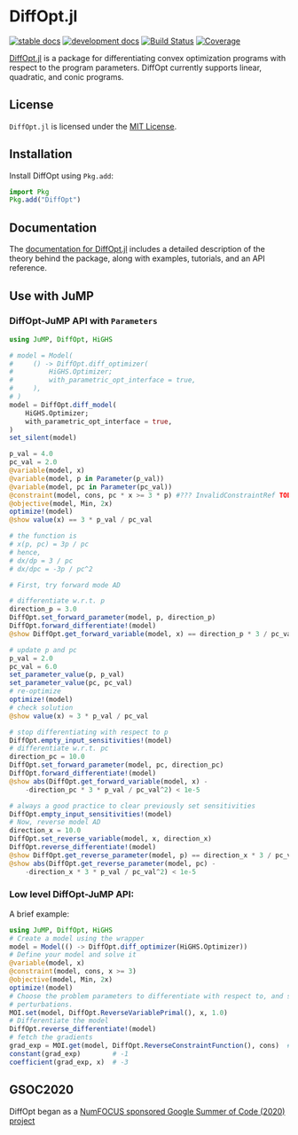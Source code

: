 # DiffOpt.jl

[![stable docs](https://img.shields.io/badge/docs-stable-blue.svg)](https://jump.dev/DiffOpt.jl/stable)
[![development docs](https://img.shields.io/badge/docs-dev-blue.svg)](https://jump.dev/DiffOpt.jl/dev)
[![Build Status](https://github.com/jump-dev/DiffOpt.jl/actions/workflows/ci.yml/badge.svg?branch=master)](https://github.com/jump-dev/DiffOpt.jl/actions?query=workflow%3ACI)
[![Coverage](https://codecov.io/gh/jump-dev/DiffOpt.jl/branch/master/graph/badge.svg)](https://codecov.io/gh/jump-dev/DiffOpt.jl)

[DiffOpt.jl](https://github.com/jump-dev/DiffOpt.jl) is a package for
differentiating convex optimization programs with respect to the program
parameters. DiffOpt currently supports linear, quadratic, and conic programs.

## License

`DiffOpt.jl` is licensed under the
[MIT License](https://github.com/jump-dev/DiffOpt.jl/blob/master/LICENSE.md).

## Installation

Install DiffOpt using `Pkg.add`:

```julia
import Pkg
Pkg.add("DiffOpt")
```

## Documentation

The [documentation for DiffOpt.jl](https://jump.dev/DiffOpt.jl/stable/)
includes a detailed description of the theory behind the package, along with
examples, tutorials, and an API reference.

## Use with JuMP

### DiffOpt-JuMP API with `Parameters`

```julia
using JuMP, DiffOpt, HiGHS

# model = Model(
#     () -> DiffOpt.diff_optimizer(
#         HiGHS.Optimizer;
#         with_parametric_opt_interface = true,
#     ),
# )
model = DiffOpt.diff_model(
    HiGHS.Optimizer;
    with_parametric_opt_interface = true,
)
set_silent(model)

p_val = 4.0
pc_val = 2.0
@variable(model, x)
@variable(model, p in Parameter(p_val))
@variable(model, pc in Parameter(pc_val))
@constraint(model, cons, pc * x >= 3 * p) #??? InvalidConstraintRef TODO
@objective(model, Min, 2x)
optimize!(model)
@show value(x) == 3 * p_val / pc_val

# the function is
# x(p, pc) = 3p / pc
# hence,
# dx/dp = 3 / pc
# dx/dpc = -3p / pc^2

# First, try forward mode AD

# differentiate w.r.t. p
direction_p = 3.0
DiffOpt.set_forward_parameter(model, p, direction_p)
DiffOpt.forward_differentiate!(model)
@show DiffOpt.get_forward_variable(model, x) == direction_p * 3 / pc_val

# update p and pc
p_val = 2.0
pc_val = 6.0
set_parameter_value(p, p_val)
set_parameter_value(pc, pc_val)
# re-optimize
optimize!(model)
# check solution
@show value(x) ≈ 3 * p_val / pc_val

# stop differentiating with respect to p
DiffOpt.empty_input_sensitivities!(model)
# differentiate w.r.t. pc
direction_pc = 10.0
DiffOpt.set_forward_parameter(model, pc, direction_pc)
DiffOpt.forward_differentiate!(model)
@show abs(DiffOpt.get_forward_variable(model, x) -
    -direction_pc * 3 * p_val / pc_val^2) < 1e-5

# always a good practice to clear previously set sensitivities
DiffOpt.empty_input_sensitivities!(model)
# Now, reverse model AD
direction_x = 10.0
DiffOpt.set_reverse_variable(model, x, direction_x)
DiffOpt.reverse_differentiate!(model)
@show DiffOpt.get_reverse_parameter(model, p) == direction_x * 3 / pc_val
@show abs(DiffOpt.get_reverse_parameter(model, pc) -
    -direction_x * 3 * p_val / pc_val^2) < 1e-5
```

### Low level DiffOpt-JuMP API:

A brief example:

```julia
using JuMP, DiffOpt, HiGHS
# Create a model using the wrapper
model = Model(() -> DiffOpt.diff_optimizer(HiGHS.Optimizer))
# Define your model and solve it
@variable(model, x)
@constraint(model, cons, x >= 3)
@objective(model, Min, 2x)
optimize!(model)
# Choose the problem parameters to differentiate with respect to, and set their
# perturbations.
MOI.set(model, DiffOpt.ReverseVariablePrimal(), x, 1.0)
# Differentiate the model
DiffOpt.reverse_differentiate!(model)
# fetch the gradients
grad_exp = MOI.get(model, DiffOpt.ReverseConstraintFunction(), cons)  # -3 x - 1
constant(grad_exp)        # -1
coefficient(grad_exp, x)  # -3
```

## GSOC2020

DiffOpt began as a [NumFOCUS sponsored Google Summer of Code (2020) project](https://summerofcode.withgoogle.com/organizations/4727917315096576/?sp-page=2#5232064888045568)
